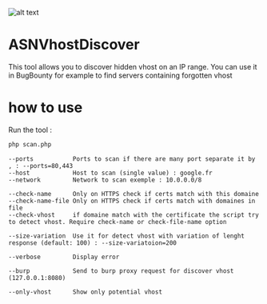 ![alt text](https://cdn.pixabay.com/photo/2017/01/02/13/28/astronaut-1946806_960_720.jpg)

# ASNVhostDiscover
This tool allows you to discover hidden vhost on an IP range. You can use it in BugBounty for example to find servers containing forgotten vhost

# how to use

Run the tool :
```bash
php scan.php
```

```
--ports           Ports to scan if there are many port separate it by , : --ports=80,443
--host            Host to scan (single value) : google.fr
--network         Network to scan exemple : 10.0.0.0/8

--check-name      Only on HTTPS check if certs match with this domaine
--check-name-file Only on HTTPS check if certs match with domaines in file
--check-vhost     if domaine match with the certificate the script try to detect vhost. Require check-name or check-file-name option

--size-variation  Use it for detect vhost with variation of lenght response (default: 100) : --size-variatoion=200

--verbose         Display error

--burp            Send to burp proxy request for discover vhost (127.0.0.1:8080)

--only-vhost      Show only potential vhost
```
